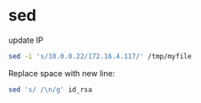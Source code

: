 # sed

update IP
```bash
sed -i 's/10.0.0.22/172.16.4.117/' /tmp/myfile
```

Replace space with new line:
```bash
sed 's/ /\n/g' id_rsa
```

